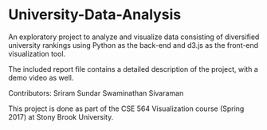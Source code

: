 # University-Data-Analysis

An exploratory project to analyze and visualize data consisting of diversified university rankings using Python as the back-end and d3.js as the front-end visualization tool.

The included report file contains a detailed description of the project, with a demo video as well.

Contributors:
Sriram Sundar
Swaminathan Sivaraman

This project is done as part of the CSE 564 Visualization course (Spring 2017) at Stony Brook University.
